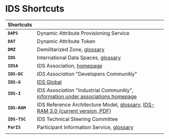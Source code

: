 # IDS Shortcuts

|**Shortcuts**||
|:---|:---|
|**`DAPS`**    | Dynamic Attribute Provisioning Service
|**`DAT`**     | Dynamic Attribute Token
|**`DMZ`**     | Demilitarized Zone, [glossary](../glossary/README.md#demilitarized-zone)
|**`IDS`**     | International Data Spaces, [glossary](../glossary/README.md#international-data-spaces)
|**`IDSA`**    | IDS Association, [homepage](https://www.internationaldataspaces.org/)
|**`IDS-DC`**   | *IDS Association* "Developers Communitiy"
|**`IDS-G`**   | [IDS Global](../README.md)
|**`IDS-I`**   | *IDS Association* "Industrial Communitiy", [information under associations homepage](https://www.internationaldataspaces.org/idsa-industrial-community/)
|**`IDS-RAM`** | IDS Reference Architecture Model, [glossary](../glossary/README.md#ids-reference-architecture-model), [IDS-RAM 3.0 (current version, PDF)](https://www.internationaldataspaces.org/wp-content/uploads/2019/03/IDS-Reference-Architecture-Model-3.0.pdf)
|**`IDS-TSC`** | IDS Technical Steering Committee
|**`ParIS`**   | Participant Information Service, [glossary](../glossary/README.md#participant-information-service)
|||